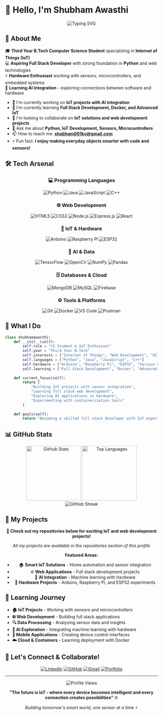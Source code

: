 # 👋 Hello, I'm Shubham Awasthi

<div align="center">
  <img src="https://readme-typing-svg.herokuapp.com?font=Fira+Code&size=30&duration=3000&pause=1000&color=00D9FF&center=true&vCenter=true&width=800&lines=IoT+Developer+%26+Tech+Enthusiast;CS+Student+%7C+Hardware+Explorer;Learning+Full+Stack+Development;Building+Smart+Solutions" alt="Typing SVG" />
</div>

## 🚀 About Me

🎓 **Third Year B.Tech Computer Science Student** specializing in **Internet of Things (IoT)**  
💻 **Aspiring Full Stack Developer** with strong foundation in **Python** and web technologies  
⚡ **Hardware Enthusiast** working with sensors, microcontrollers, and embedded systems  
🤖 **Learning AI Integration** - exploring connections between software and hardware  

- 🔭 I'm currently working on **IoT projects with AI integration**
- 🌱 I'm currently learning **Full Stack Development, Docker, and Advanced IoT**
- 👯 I'm looking to collaborate on **IoT solutions and web development projects**
- 💬 Ask me about **Python, IoT Development, Sensors, Microcontrollers**
- 📫 How to reach me: **shubham001kv@gmail.com**
- ⚡ Fun fact: **I enjoy making everyday objects smarter with code and sensors!**

## 🛠️ Tech Arsenal

<div align="center">

### 💻 Programming Languages
![Python](https://img.shields.io/badge/Python-3776AB?style=for-the-badge&logo=python&logoColor=white)
![Java](https://img.shields.io/badge/Java-ED8B00?style=for-the-badge&logo=openjdk&logoColor=white)
![JavaScript](https://img.shields.io/badge/JavaScript-F7DF1E?style=for-the-badge&logo=javascript&logoColor=black)
![C++](https://img.shields.io/badge/C++-00599C?style=for-the-badge&logo=cplusplus&logoColor=white)

### 🌐 Web Development
![HTML5](https://img.shields.io/badge/HTML5-E34F26?style=for-the-badge&logo=html5&logoColor=white)
![CSS3](https://img.shields.io/badge/CSS3-1572B6?style=for-the-badge&logo=css3&logoColor=white)
![Node.js](https://img.shields.io/badge/Node.js-43853D?style=for-the-badge&logo=node.js&logoColor=white)
![Express.js](https://img.shields.io/badge/Express.js-404D59?style=for-the-badge)
![React](https://img.shields.io/badge/React-20232A?style=for-the-badge&logo=react&logoColor=61DAFB)

### 🔧 IoT & Hardware
![Arduino](https://img.shields.io/badge/Arduino-00979D?style=for-the-badge&logo=Arduino&logoColor=white)
![Raspberry Pi](https://img.shields.io/badge/Raspberry%20Pi-A22846?style=for-the-badge&logo=Raspberry%20Pi&logoColor=white)
![ESP32](https://img.shields.io/badge/ESP32-E7352C?style=for-the-badge&logo=espressif&logoColor=white)

### 🤖 AI & Data
![TensorFlow](https://img.shields.io/badge/TensorFlow-FF6F00?style=for-the-badge&logo=tensorflow&logoColor=white)
![OpenCV](https://img.shields.io/badge/OpenCV-27338e?style=for-the-badge&logo=OpenCV&logoColor=white)
![NumPy](https://img.shields.io/badge/numpy-%23013243.svg?style=for-the-badge&logo=numpy&logoColor=white)
![Pandas](https://img.shields.io/badge/pandas-%23150458.svg?style=for-the-badge&logo=pandas&logoColor=white)

### 🗄️ Databases & Cloud
![MongoDB](https://img.shields.io/badge/MongoDB-4EA94B?style=for-the-badge&logo=mongodb&logoColor=white)
![MySQL](https://img.shields.io/badge/MySQL-005C84?style=for-the-badge&logo=mysql&logoColor=white)
![Firebase](https://img.shields.io/badge/Firebase-039BE5?style=for-the-badge&logo=Firebase&logoColor=white)

### ⚙️ Tools & Platforms
![Git](https://img.shields.io/badge/Git-F05032?style=for-the-badge&logo=git&logoColor=white)
![Docker](https://img.shields.io/badge/Docker-2496ED?style=for-the-badge&logo=docker&logoColor=white)
![VS Code](https://img.shields.io/badge/Visual_Studio_Code-0078D4?style=for-the-badge&logo=visual%20studio%20code&logoColor=white)
![Postman](https://img.shields.io/badge/Postman-FF6C37?style=for-the-badge&logo=postman&logoColor=white)

</div>

## 🎯 What I Do

```python
class shubhamawasthi:
    def __init__(self):
        self.role = "CS Student & IoT Enthusiast"
        self.year = "Third Year B.Tech"
        self.interests = ["Internet of Things", "Web Development", "AI Integration"]
        self.languages = ["Python", "Java", "JavaScript", "C++"]
        self.hardware = ["Arduino", "Raspberry Pi", "ESP32", "Various Sensors"]
        self.learning = ["Full Stack Development", "Docker", "Advanced IoT"]
    
    def current_focus(self):
        return [
            "Building IoT projects with sensor integration",
            "Learning full stack web development",
            "Exploring AI applications in hardware",
            "Experimenting with containerization tools"
        ]
    
    def goals(self):
        return "Becoming a skilled full stack developer with IoT expertise"
```

## 📊 GitHub Stats

<div align="center">
  <img src="https://github-readme-stats.vercel.app/api?username=shubhamm111-developer&show_icons=true&theme=tokyonight&hide_border=true&count_private=true" alt="GitHub Stats" height="180">
  <img src="https://github-readme-stats.vercel.app/api/top-langs/?username=shubhamm111-developer&layout=compact&theme=tokyonight&hide_border=true" alt="Top Languages" height="180">
</div>

<div align="center">
  <img src="https://github-readme-streak-stats.herokuapp.com/?user=shubhamm111-developer&theme=tokyonight&hide_border=true" alt="GitHub Streak">
</div>

## 🎯 My Projects

<div align="center">
  
**🚀 Check out my repositories below for exciting IoT and web development projects!**

*All my projects are available in the repositories section of this profile*

**Featured Areas:**
- 🏠 **Smart IoT Solutions** - Home automation and sensor integration
- 🌐 **Web Applications** - Full stack development projects  
- 🤖 **AI Integration** - Machine learning with hardware
- 🔧 **Hardware Projects** - Arduino, Raspberry Pi, and ESP32 experiments

</div>

## 🌟 Learning Journey

- **🏠 IoT Projects** - Working with sensors and microcontrollers
- **🌐 Web Development** - Building full stack applications  
- **🔍 Data Processing** - Analyzing sensor data and insights
- **🤖 AI Exploration** - Integrating machine learning with hardware
- **📱 Mobile Applications** - Creating device control interfaces
- **☁️ Cloud & Containers** - Learning deployment with Docker

## 🤝 Let's Connect & Collaborate!

<div align="center">

[![LinkedIn](https://img.shields.io/badge/LinkedIn-0077B5?style=for-the-badge&logo=linkedin&logoColor=white)](https://linkedin.com/in/shubham-awasthi)
[![GitHub](https://img.shields.io/badge/GitHub-100000?style=for-the-badge&logo=github&logoColor=white)](https://github.com/shubhamm111-developer)
[![Gmail](https://img.shields.io/badge/Gmail-D14836?style=for-the-badge&logo=gmail&logoColor=white)](mailto:shubham001kv@gmail.com)
[![Portfolio](https://img.shields.io/badge/Portfolio-FF5722?style=for-the-badge&logo=todoist&logoColor=white)](https://your-portfolio-url)

</div>

---

<div align="center">
  <img src="https://komarev.com/ghpvc/?username=shubhamm111-developer&color=0e75b6&style=flat-square&label=Profile+Views" alt="Profile Views">
</div>

<div align="center">
  
  **"The future is IoT - where every device becomes intelligent and every connection creates possibilities"** 🌐
  
  *Building tomorrow's smart world, one sensor at a time* ⚡
  
</div>
